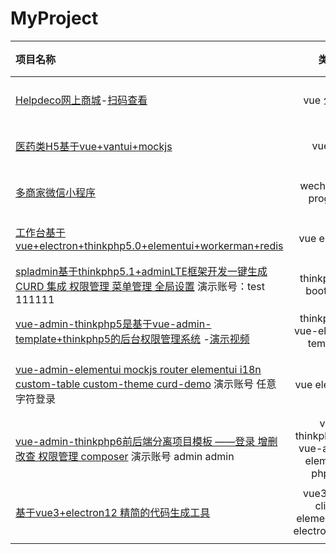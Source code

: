 # MyProject
| 项目名称                                                                                                                                                                                           |                     类型                     |      更新日期 |
| :------------------------------------------------------------------------------------------------------------------------------------------------------------------------------------------------- | :------------------------------------------: | ------------: |
| [Helpdeco网上商城](https://www.helpdeco.com/mobile/#/)-[扫码查看](http://demo.o8o8o8.com/vue/shop/qrcode.png)                                                                                      |                  vue 公众号                  |     2018年7月 |
| [医药类H5基于vue+vantui+mockjs](http://demo.o8o8o8.com/fastmedicine/#/)                                                                                                                            |                    vue h5                    |     2020年1月 |
| [多商家微信小程序](https://shenxingchao.github.io/project/image/lyqq_qrcode.jpg)                                                                                                                   |             wechat mini program              |     2019年7月 |
| [工作台基于vue+electron+thinkphp5.0+elementui+workerman+redis](https://shenxingchao.github.io/project/video/workbench.mp4)                                                                         |                 vue electron                 |    2019年10月 |
| [spladmin基于thinkphp5.1+adminLTE框架开发一键生成CURD 集成 权限管理 菜单管理 全局设置](http://spladmin.o8o8o8.com/admin) 演示账号：test 111111                                                     |            thinkphp5.1 bootstrap             |     2019年9月 |
| [vue-admin-thinkphp5是基于vue-admin-template+thinkphp5的后台权限管理系统](https://github.com/shenxingchao/vue-admin-thinkphp5) -[演示视频](http://demo.o8o8o8.com/vue/vueAdminTemplate/index.html) |       thinkphp5.0 vue-element-template       |     2019年1月 |
| [vue-admin-elementui mockjs router elementui i18n custom-table custom-theme curd-demo](https://shenxingchao.github.io/vue-admin-elementui/) 演示账号 任意字符登录                                  |                vue elementui                 |  2021年1月3日 |
| [vue-admin-thinkphp6前后端分离项目模板 ——登录 增删改查 权限管理 composer](http://demo.o8o8o8.com/vue-admin-thinkphp6/#/) 演示账号 admin admin                                                      | vue thinkphp6.0.* vue-admin-elementui php8.0 | 2021年1月16日 |
| [基于vue3+electron12 精简的代码生成工具](https://github.com/shenxingchao/code-auto-tool)                                                                                                           | vue3 vue-cli4.5 element-plus electron12.0.1  | 2021年3月23日 |
